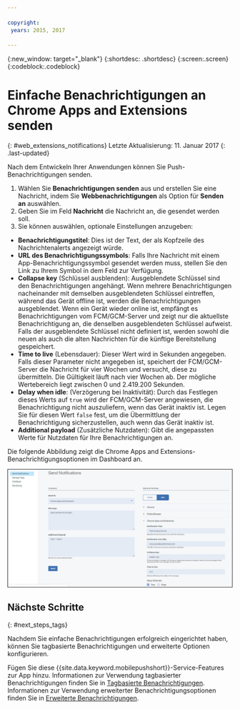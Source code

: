 ```yaml
---

copyright:
 years: 2015, 2017

---
```


{:new_window: target="_blank"}
{:shortdesc: .shortdesc}
{:screen:.screen}
{:codeblock:.codeblock}

# Einfache Benachrichtigungen an Chrome Apps and Extensions senden 
{: #web_extensions_notifications}
Letzte Aktualisierung: 11. Januar 2017
{: .last-updated}

Nach dem Entwickeln Ihrer Anwendungen können Sie Push-Benachrichtigungen senden. 

1. Wählen Sie **Benachrichtigungen senden** aus und erstellen Sie eine Nachricht, indem Sie **Webbenachrichtigungen** als Option für **Senden an** auswählen. 
2. Geben Sie im Feld **Nachricht** die Nachricht an, die gesendet werden soll.
3. Sie können auswählen, optionale Einstellungen anzugeben:
  - **Benachrichtigungstitel**: Dies ist der Text, der als Kopfzeile des Nachrichtenalerts angezeigt würde.
  - **URL des Benachrichtigungssymbols**: Falls Ihre Nachricht mit einem App-Benachrichtigungssymbol gesendet werden muss, stellen Sie den Link zu Ihrem Symbol in dem Feld zur Verfügung.
  - **Collapse key** (Schlüssel ausblenden): Ausgeblendete Schlüssel sind den Benachrichtigungen angehängt. Wenn mehrere Benachrichtigungen nacheinander mit demselben ausgeblendeten Schlüssel eintreffen, während das Gerät offline ist, werden die Benachrichtigungen ausgeblendet. Wenn ein Gerät wieder online ist, empfängt es Benachrichtigungen vom FCM/GCM-Server und zeigt nur die aktuellste Benachrichtigung an, die denselben ausgeblendeten Schlüssel aufweist. Falls der ausgeblendete Schlüssel nicht definiert ist, werden sowohl die neuen als auch die alten Nachrichten für die künftige Bereitstellung gespeichert.
  - **Time to live** (Lebensdauer): Dieser Wert wird in Sekunden angegeben. Falls dieser Parameter nicht angegeben ist, speichert der FCM/GCM-Server die Nachricht für vier Wochen und versucht, diese zu übermitteln. Die Gültigkeit läuft nach vier Wochen ab. Der mögliche Wertebereich liegt zwischen 0 und 2.419.200 Sekunden.
  - **Delay when idle**: (Verzögerung bei Inaktivität): Durch das Festlegen dieses Werts auf `true` wird der FCM/GCM-Server angewiesen, die Benachrichtigung nicht auszuliefern, wenn das Gerät inaktiv ist. Legen Sie für diesen Wert `false` fest, um die Übermittlung der Benachrichtigung sicherzustellen, auch wenn das Gerät inaktiv ist.
  - **Additional payload** (Zusätzliche Nutzdaten): Gibt die angepassten Werte für Nutzdaten für Ihre Benachrichtigungen an.

Die folgende Abbildung zeigt die Chrome Apps and Extensions-Benachrichtigungsoptionen im Dashboard an.

  ![Anzeige 'Benachrichtigungen'](images/push_chrome_extns.jpg)
  
## Nächste Schritte
  {: #next_steps_tags}

Nachdem Sie einfache Benachrichtigungen erfolgreich eingerichtet haben, können Sie tagbasierte Benachrichtigungen und erweiterte Optionen konfigurieren.

Fügen Sie diese {{site.data.keyword.mobilepushshort}}-Service-Features zur App hinzu.
Informationen zur Verwendung tagbasierter Benachrichtigungen finden Sie in [Tagbasierte Benachrichtigungen](c_tag_basednotifications.html). Informationen zur Verwendung erweiterter Benachrichtigungsoptionen finden Sie in [Erweiterte Benachrichtigungen](t_advance_badge_sound_payload.html).
